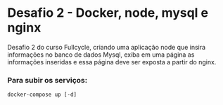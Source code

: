 # Desafio 2 - Docker, node, mysql e nginx
Desafio 2 do curso Fullcycle, criando uma aplicação node que insira informações no banco de dados Mysql, exiba em uma página as informações inseridas e essa página deve ser exposta a partir do nginx.

### Para subir os serviços:
```
docker-compose up [-d]
```
<br/>
<br/>
